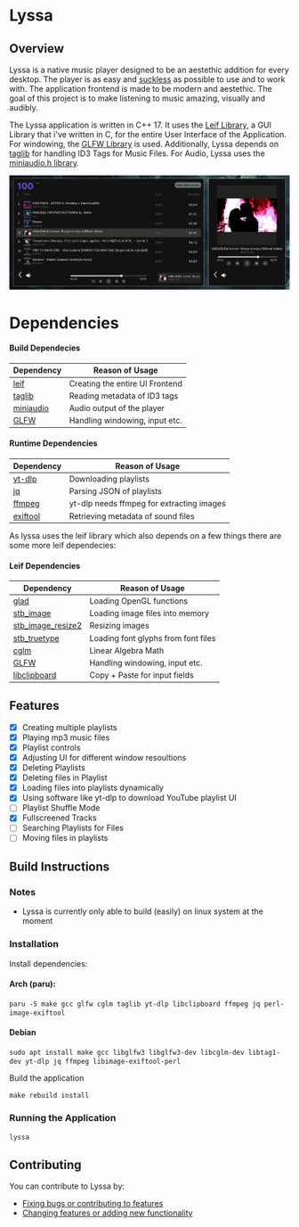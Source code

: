 # Lyssa

## Overview
Lyssa is a native music player designed to be an aestethic addition for every desktop. 
The player is as easy and [suckless](https://suckless.org/philosophy) as possible to use and to work with. The application frontend 
is made to be modern and aestethic. The goal of this project is to make listening to 
music amazing, visually and audibly. 

The Lyssa application is written in C++ 17. It uses the [Leif Library](https://github.com/cococry/leif), a GUI Library that i've
written in C, for the entire User Interface of the Application. For windowing, the [GLFW Library](https://github.com/glfw/glfw) is used. Additionally, Lyssa depends on [taglib](https://github.com/taglib/taglib) for handling 
ID3 Tags for Music Files. For Audio, Lyssa uses the [miniaudio.h library](https://github.com/mackron/miniaudio).

<img src="https://github.com/cococry/lyssa/blob/main/branding/lyssa-showcase.png" alt="Lyssa Showcase">


# Dependencies 

#### Build Dependecies

| Dependency         |  Reason of Usage    |
| ----------------|-------------|
| [leif](https://github.com/cococry/leif) | Creating the entire UI Frontend |
| [taglib](https://github.com/taglib/taglib)| Reading metadata of ID3 tags |
| [miniaudio](https://github.com/mackron/miniaudio) | Audio output of the player | 
| [GLFW](https://github.com/glfw/glfw) | Handling windowing, input etc. | 

#### Runtime Dependencies

| Dependency         |  Reason of Usage    |
| ----------------|-------------|
| [yt-dlp](https://github.com/yt-dlp/yt-dlp) | Downloading playlists |
| [jq](https://github.com/jqlang/jq) | Parsing JSON of playlists |
| [ffmpeg](https://github.com/FFmpeg/FFmpeg)| yt-dlp needs ffmpeg for extracting images |
| [exiftool](https://exiftool.org/)| Retrieving metadata of sound files |


As lyssa uses the leif library which also depends on a few things there are some more leif dependecies:
#### Leif Dependencies 

| Dependency         |  Reason of Usage    |
| ----------------|-------------|
| [glad](https://github.com/Dav1dde/glad) | Loading OpenGL functions |
| [stb_image](https://github.com/nothings/stb/blob/master/stb_image.h) | Loading image files into memory |
| [stb_image_resize2](https://github.com/nothings/stb/blob/master/stb_image_resize2.h) | Resizing images |
| [stb_truetype](https://github.com/nothings/stb/blob/master/stb_truetype.h) | Loading font glyphs from font files |
| [cglm](https://github.com/recp/cglm) | Linear Algebra Math | 
| [GLFW](https://github.com/glfw/glfw) | Handling windowing, input etc. | 
| [libclipboard](https://github.com/jtanx/libclipboard) | Copy + Paste for input fields |


## Features

- [x] Creating multiple playlists
- [x] Playing mp3 music files
- [x] Playlist controls
- [x] Adjusting UI for different window resoultions
- [x] Deleting Playlists
- [x] Deleting files in Playlist
- [x] Loading files into playlists dynamically
- [x] Using software like yt-dlp to download YouTube playlist UI 
- [ ] Playlist Shuffle Mode
- [x] Fullscreened Tracks
- [ ] Searching Playlists for Files
- [ ] Moving files in playlists

## Build Instructions

### Notes 
- Lyssa is currently only able to build (easily) on linux system at the moment

### Installation

Install dependencies: 

#### Arch (paru): 
```console
paru -S make gcc glfw cglm taglib yt-dlp libclipboard ffmpeg jq perl-image-exiftool
```

#### Debian
```console
sudo apt install make gcc libglfw3 libglfw3-dev libcglm-dev libtag1-dev yt-dlp jq ffmpeg libimage-exiftool-perl
```
Build the application
```console
make rebuild install
```

### Running the Application
```console
lyssa 
```

## Contributing
You can contribute to Lyssa by:
  - [Fixing bugs or contributing to features](https://github.com/cococry/lyssa/issues)
  - [Changing features or adding new functionality](https://github.com/cococry/lyssa/pulls)
